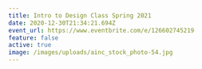 ```yaml
---
title: Intro to Design Class Spring 2021
date: 2020-12-30T21:34:21.694Z
event_url: https://www.eventbrite.com/e/126602745219
feature: false
active: true
image: /images/uploads/ainc_stock_photo-54.jpg
---
```

